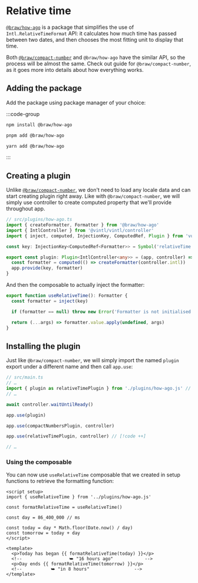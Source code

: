 # Relative time

[`@braw/how-ago`] is a package that simplifies the use of
`Intl.RelativeTimeFormat` API: it calculates how much time has passed between
two dates, and then chooses the most fitting unit to display that time.

Both [`@braw/compact-number`] and `@braw/how-ago` have the similar API, so the
process will be almost the same. Check out guide for `@braw/compact-number`, as
it goes more into details about how everything works.

[`@braw/how-ago`]: https://npm.im/@braw/how-ago

## Adding the package

Add the package using package manager of your choice:

:::code-group

```sh [npm]
npm install @braw/how-ago
```

```sh [pnpm]
pnpm add @braw/how-ago
```

```sh [yarn]
yarn add @braw/how-ago
```

:::

## Creating a plugin

Unlike [`@braw/compact-number`], we don't need to load any locale data and can
start creating plugin right away. Like with `@braw/compact-number`, we will
simply use controller to create computed property that we'll provide throughout
app.

[`@braw/compact-number`]: ./compact-numbers.md

```ts
// src/plugins/how-ago.ts
import { createFormatter, Formatter } from '@braw/how-ago'
import { IntlController } from '@vintl/vintl/controller'
import { inject, computed, InjectionKey, ComputedRef, Plugin } from 'vue'

const key: InjectionKey<ComputedRef<Formatter>> = Symbol('relativeTime')

export const plugin: Plugin<IntlController<any>> = (app, controller) => {
  const formatter = computed(() => createFormatter(controller.intl))
  app.provide(key, formatter)
}
```

And then the composable to actually inject the formatter:

```ts
export function useRelativeTime(): Formatter {
  const formatter = inject(key)

  if (formatter == null) throw new Error('Formatter is not initialised')

  return (...args) => formatter.value.apply(undefined, args)
}
```

## Installing the plugin

Just like `@braw/compact-number`, we will simply import the named `plugin`
export under a different name and then call `app.use`:

```ts
// src/main.ts
// …
import { plugin as relativeTimePlugin } from './plugins/how-ago.js' // [!code ++]
// …

await controller.waitUntilReady()

app.use(plugin)

app.use(compactNumbersPlugin, controller)

app.use(relativeTimePlugin, controller) // [!code ++]

// …
```

### Using the composable

You can now use `useRelativeTime` composable that we created in setup functions
to retrieve the formatting function:

```vue
<script setup>
import { useRelativeTime } from '../plugins/how-ago.js'

const formatRelativeTime = useRelativeTime()

const day = 86_400_000 // ms

const today = day * Math.floor(Date.now() / day)
const tomorrow = today + day
</script>

<template>
  <p>Today has began {{ formatRelativeTime(today) }}</p>
  <!--                  ⮩ "16 hours ago"            -->
  <p>Day ends {{ formatRelativeTime(tomorrow) }}</p>
  <!--           ⮩ "in 8 hours"                 -->
</template>
```
